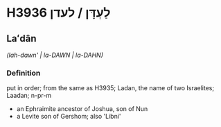 # H3936 לַעְדָּן / לעדן

## Laʻdân

_(lah-dawn' | la-DAWN | la-DAHN)_

### Definition

put in order; from the same as H3935; Ladan, the name of two Israelites; Laadan; n-pr-m

- an Ephraimite ancestor of Joshua, son of Nun
- a Levite son of Gershom; also 'Libni'
